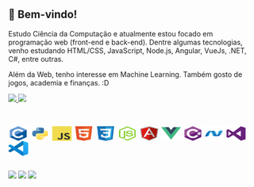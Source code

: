 ## 👋 Bem-vindo!
Estudo Ciência da Computação e atualmente estou focado em programação web (front-end e back-end).
Dentre algumas tecnologias, venho estudando HTML/CSS, JavaScript, Node.js, Angular, VueJs, .NET, C#, entre outras.

Além da Web, tenho interesse em Machine Learning. Também gosto de jogos, academia e finanças. :D


<div>
  <a href="github.com/frankoliveira">
  <img height="180cm" src="https://github-readme-stats.vercel.app/api?username=frankoliveira&theme=nightowl&show_icons=true">
  <img height="180cm" src="https://github-readme-stats.vercel.app/api/top-langs/?username=frankoliveira&layout=compact&langs_count=16&theme=nightowl"></a>
</div>

##

<div style="display: inline_block"><br>
  <img align="center" alt="frank-c" height="30" width="40" src="https://github.com/devicons/devicon/blob/master/icons/c/c-original.svg">
  <img align="center" alt="frank-python" height="30" width="40" src="https://github.com/devicons/devicon/blob/master/icons/python/python-original.svg">
  <img align="center" alt="frank-javascript" height="30" width="40" src="https://github.com/devicons/devicon/blob/master/icons/javascript/javascript-original.svg">
  <img align="center" alt="frank-html5" height="30" width="40" src="https://github.com/devicons/devicon/blob/master/icons/html5/html5-original.svg">
  <img align="center" alt="frank-css" height="30" width="40" src="https://github.com/devicons/devicon/blob/master/icons/css3/css3-original.svg">
  <img align="center" alt="frank-nodejs" height="30" width="40" src="https://github.com/devicons/devicon/blob/master/icons/nodejs/nodejs-original.svg">
  <img align="center" alt="frank-angularjs" height="30" width="40" src="https://github.com/devicons/devicon/blob/master/icons/angularjs/angularjs-original.svg">
  <img align="center" alt="frank-vuejs" height="30" width="40" src="https://github.com/devicons/devicon/blob/master/icons/vuejs/vuejs-original.svg">
  <img align="center" alt="frank-csharp" height="30" width="40" src="https://github.com/devicons/devicon/blob/master/icons/csharp/csharp-original.svg">
  <img align="center" alt="frank-.net" height="30" width="40" src="https://github.com/devicons/devicon/blob/master/icons/dot-net/dot-net-original.svg">
  <img align="center" alt="frank-vstudio" height="30" width="40" src="https://github.com/devicons/devicon/blob/master/icons/visualstudio/visualstudio-plain.svg">
  <img align="center" alt="frank-vscode" height="30" width="40" src="https://github.com/devicons/devicon/blob/master/icons/vscode/vscode-original.svg">
</div>

##
<div>
  <a href="mailto:defrankoliver@gmail.com" target="_blank"><img src="https://img.shields.io/badge/Gmail-D14836?style=for-the-badge&logo=gmail&logoColor=white" target="_blank"></a>
  <a href="https://www.linkedin.com/in/franklin-brito-18b6aa95/" target="_blank"><img src="https://img.shields.io/badge/LinkedIn-0077B5?style=for-the-badge&logo=linkedin&logoColor=white" target="_blank"></a>
  <a href="https://www.instagram.com/frannkbrito/" target="_blank"><img src="https://img.shields.io/badge/Instagram-E4405F?style=for-the-badge&logo=instagram&logoColor=white" target="_blank"></a>
</div>

